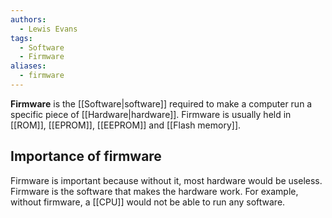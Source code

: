 ```yaml
---
authors:
  - Lewis Evans
tags:
  - Software
  - Firmware
aliases:
  - firmware
---
```

**Firmware** is the [[Software|software]] required to make a computer run a specific piece of [[Hardware|hardware]].  Firmware is usually held in [[ROM]], [[EPROM]], [[EEPROM]] and [[Flash memory]].

## Importance of firmware
Firmware is important because without it, most hardware would be useless.  Firmware is the software that makes the hardware work.  For example, without firmware, a [[CPU]] would not be able to run any software.
